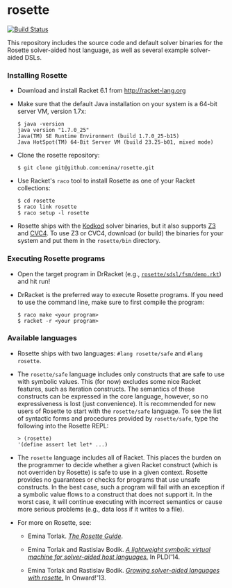rosette
=======

[![Build Status](https://travis-ci.org/emina/rosette.svg?branch=master)](https://travis-ci.org/emina/rosette)

This repository includes the source code and default solver binaries
for the Rosette solver-aided host language, as well as several example
solver-aided DSLs.

### Installing Rosette

* Download and install Racket 6.1 from http://racket-lang.org

* Make sure that the default Java installation on your system is a
  64-bit server VM, version 1.7x:

  `$ java -version`  
  `java version "1.7.0_25"`  
  `Java(TM) SE Runtime Environment (build 1.7.0_25-b15)`  
  `Java HotSpot(TM) 64-Bit Server VM (build 23.25-b01, mixed mode)`

* Clone the rosette repository:

  `$ git clone git@github.com:emina/rosette.git`

* Use Racket's `raco` tool to install Rosette as one of your Racket collections:

  `$ cd rosette`  
  `$ raco link rosette`  
  `$ raco setup -l rosette`  

* Rosette ships with the [Kodkod](http://alloy.mit.edu/kodkod/) solver 
  binaries, but it also supports [Z3](http://z3.codeplex.com) and 
  [CVC4](http://cvc4.cs.nyu.edu/web/).  To use Z3 or CVC4, 
  download (or build) the binaries for your system and put them in the `rosette/bin` directory.

### Executing Rosette programs

* Open the target program in DrRacket (e.g., [`rosette/sdsl/fsm/demo.rkt`](https://github.com/emina/rosette/blob/master/sdsl/fsm/demo.rkt))
  and hit run!

* DrRacket is the preferred way to execute Rosette programs.  If you
  need to use the command line, make sure to first compile the program:

  `$ raco make <your program>`  
  `$ racket -r <your program>`  

### Available languages

* Rosette ships with two languages: `#lang rosette/safe` and  `#lang rosette`.

* The `rosette/safe` language includes only constructs that are safe to
  use with symbolic values.  This (for now) excludes some nice Racket
  features, such as iteration constructs.  The semantics of these
  constructs can be expressed in the core language, however, so no
  expressiveness is lost (just convenience).  It is recommended for
  new users of Rosette to start with the `rosette/safe` language.  To
  see the list of syntactic forms and procedures provided by
  `rosette/safe`, type the following into the Rosette REPL:
  
  `> (rosette)`  
  `'(define assert let let* ...)`

* The `rosette` language includes all of Racket.  This places the burden
  on the programmer to decide whether a given Racket construct (which
  is not overriden by Rosette) is safe to use in a given context.
  Rosette provides no guarantees or checks for programs that use
  unsafe constructs.  In the best case, such a program will fail with
  an exception if a symbolic value flows to a construct that does not
  support it.  In the worst case, it will continue executing with
  incorrect semantics or cause more serious problems (e.g., data loss if 
  it writes to a file).

* For more on Rosette, see:

  - Emina Torlak.  [_The Rosette Guide_](http://homes.cs.washington.edu/~emina/rosette/guide/index.html).
  - Emina Torlak and Rastislav Bodik. [_A lightweight symbolic
  virtual machine for solver-aided host languages._](http://people.csail.mit.edu/emina/pubs/rosette.pldi14.pdf) In PLDI'14.

  - Emina Torlak and Rastislav Bodik. [_Growing solver-aided
  languages with rosette._](http://people.csail.mit.edu/emina/pubs/rosette.onward13.pdf) In Onward!'13.
